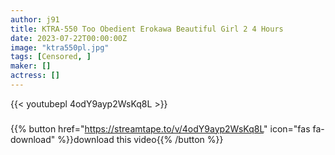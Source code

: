 ```yaml
---
author: j91
title: KTRA-550 Too Obedient Erokawa Beautiful Girl 2 4 Hours
date: 2023-07-22T00:00:00Z
image: "ktra550pl.jpg"
tags: [Censored, ]
maker: []
actress: []
---
```



{{< youtubepl 4odY9ayp2WsKq8L >}}
###

{{% button href="https://streamtape.to/v/4odY9ayp2WsKq8L" icon="fas fa-download" %}}download this video{{% /button %}}
